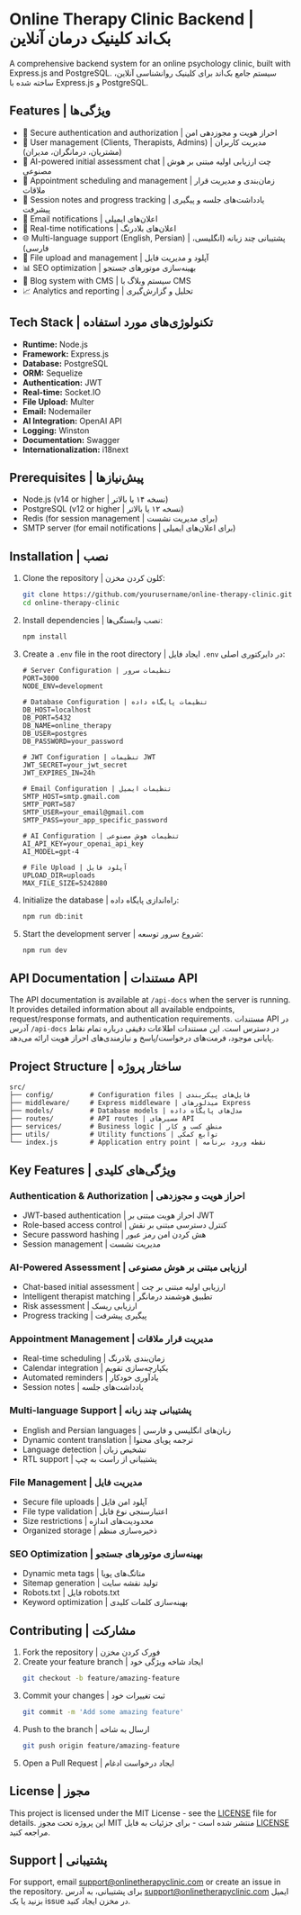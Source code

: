 # Online Therapy Clinic Backend | بک‌اند کلینیک درمان آنلاین

A comprehensive backend system for an online psychology clinic, built with Express.js and PostgreSQL.
سیستم جامع بک‌اند برای کلینیک روانشناسی آنلاین، ساخته شده با Express.js و PostgreSQL.

## Features | ویژگی‌ها

- 🔐 Secure authentication and authorization | احراز هویت و مجوزدهی امن
- 👥 User management (Clients, Therapists, Admins) | مدیریت کاربران (مشتریان، درمانگران، مدیران)
- 💬 AI-powered initial assessment chat | چت ارزیابی اولیه مبتنی بر هوش مصنوعی
- 📅 Appointment scheduling and management | زمان‌بندی و مدیریت قرار ملاقات
- 📝 Session notes and progress tracking | یادداشت‌های جلسه و پیگیری پیشرفت
- 📧 Email notifications | اعلان‌های ایمیلی
- 🔔 Real-time notifications | اعلان‌های بلادرنگ
- 🌐 Multi-language support (English, Persian) | پشتیبانی چند زبانه (انگلیسی، فارسی)
- 📱 File upload and management | آپلود و مدیریت فایل
- 📊 SEO optimization | بهینه‌سازی موتورهای جستجو
- 📝 Blog system with CMS | سیستم وبلاگ با CMS
- 📈 Analytics and reporting | تحلیل و گزارش‌گیری

## Tech Stack | تکنولوژی‌های مورد استفاده

- **Runtime:** Node.js
- **Framework:** Express.js
- **Database:** PostgreSQL
- **ORM:** Sequelize
- **Authentication:** JWT
- **Real-time:** Socket.IO
- **File Upload:** Multer
- **Email:** Nodemailer
- **AI Integration:** OpenAI API
- **Logging:** Winston
- **Documentation:** Swagger
- **Internationalization:** i18next

## Prerequisites | پیش‌نیازها

- Node.js (v14 or higher | نسخه ۱۴ یا بالاتر)
- PostgreSQL (v12 or higher | نسخه ۱۲ یا بالاتر)
- Redis (for session management | برای مدیریت نشست)
- SMTP server (for email notifications | برای اعلان‌های ایمیلی)

## Installation | نصب

1. Clone the repository | کلون کردن مخزن:

   ```bash
   git clone https://github.com/yourusername/online-therapy-clinic.git
   cd online-therapy-clinic
   ```

2. Install dependencies | نصب وابستگی‌ها:

   ```bash
   npm install
   ```

3. Create a `.env` file in the root directory | ایجاد فایل `.env` در دایرکتوری اصلی:

   ```env
   # Server Configuration | تنظیمات سرور
   PORT=3000
   NODE_ENV=development

   # Database Configuration | تنظیمات پایگاه داده
   DB_HOST=localhost
   DB_PORT=5432
   DB_NAME=online_therapy
   DB_USER=postgres
   DB_PASSWORD=your_password

   # JWT Configuration | تنظیمات JWT
   JWT_SECRET=your_jwt_secret
   JWT_EXPIRES_IN=24h

   # Email Configuration | تنظیمات ایمیل
   SMTP_HOST=smtp.gmail.com
   SMTP_PORT=587
   SMTP_USER=your_email@gmail.com
   SMTP_PASS=your_app_specific_password

   # AI Configuration | تنظیمات هوش مصنوعی
   AI_API_KEY=your_openai_api_key
   AI_MODEL=gpt-4

   # File Upload | آپلود فایل
   UPLOAD_DIR=uploads
   MAX_FILE_SIZE=5242880
   ```

4. Initialize the database | راه‌اندازی پایگاه داده:

   ```bash
   npm run db:init
   ```

5. Start the development server | شروع سرور توسعه:
   ```bash
   npm run dev
   ```

## API Documentation | مستندات API

The API documentation is available at `/api-docs` when the server is running. It provides detailed information about all available endpoints, request/response formats, and authentication requirements.
مستندات API در آدرس `/api-docs` در دسترس است. این مستندات اطلاعات دقیقی درباره تمام نقاط پایانی موجود، فرمت‌های درخواست/پاسخ و نیازمندی‌های احراز هویت ارائه می‌دهد.

## Project Structure | ساختار پروژه

```
src/
├── config/         # Configuration files | فایل‌های پیکربندی
├── middleware/     # Express middleware | میدلورهای Express
├── models/         # Database models | مدل‌های پایگاه داده
├── routes/         # API routes | مسیرهای API
├── services/       # Business logic | منطق کسب و کار
├── utils/          # Utility functions | توابع کمکی
└── index.js        # Application entry point | نقطه ورود برنامه
```

## Key Features | ویژگی‌های کلیدی

### Authentication & Authorization | احراز هویت و مجوزدهی

- JWT-based authentication | احراز هویت مبتنی بر JWT
- Role-based access control | کنترل دسترسی مبتنی بر نقش
- Secure password hashing | هش کردن امن رمز عبور
- Session management | مدیریت نشست

### AI-Powered Assessment | ارزیابی مبتنی بر هوش مصنوعی

- Chat-based initial assessment | ارزیابی اولیه مبتنی بر چت
- Intelligent therapist matching | تطبیق هوشمند درمانگر
- Risk assessment | ارزیابی ریسک
- Progress tracking | پیگیری پیشرفت

### Appointment Management | مدیریت قرار ملاقات

- Real-time scheduling | زمان‌بندی بلادرنگ
- Calendar integration | یکپارچه‌سازی تقویم
- Automated reminders | یادآوری خودکار
- Session notes | یادداشت‌های جلسه

### Multi-language Support | پشتیبانی چند زبانه

- English and Persian languages | زبان‌های انگلیسی و فارسی
- Dynamic content translation | ترجمه پویای محتوا
- Language detection | تشخیص زبان
- RTL support | پشتیبانی از راست به چپ

### File Management | مدیریت فایل

- Secure file uploads | آپلود امن فایل
- File type validation | اعتبارسنجی نوع فایل
- Size restrictions | محدودیت‌های اندازه
- Organized storage | ذخیره‌سازی منظم

### SEO Optimization | بهینه‌سازی موتورهای جستجو

- Dynamic meta tags | متاتگ‌های پویا
- Sitemap generation | تولید نقشه سایت
- Robots.txt | فایل robots.txt
- Keyword optimization | بهینه‌سازی کلمات کلیدی

## Contributing | مشارکت

1. Fork the repository | فورک کردن مخزن
2. Create your feature branch | ایجاد شاخه ویژگی خود
   ```bash
   git checkout -b feature/amazing-feature
   ```
3. Commit your changes | ثبت تغییرات خود
   ```bash
   git commit -m 'Add some amazing feature'
   ```
4. Push to the branch | ارسال به شاخه
   ```bash
   git push origin feature/amazing-feature
   ```
5. Open a Pull Request | ایجاد درخواست ادغام

## License | مجوز

This project is licensed under the MIT License - see the [LICENSE](LICENSE) file for details.
این پروژه تحت مجوز MIT منتشر شده است - برای جزئیات به فایل [LICENSE](LICENSE) مراجعه کنید.

## Support | پشتیبانی

For support, email support@onlinetherapyclinic.com or create an issue in the repository.
برای پشتیبانی، به آدرس support@onlinetherapyclinic.com ایمیل بزنید یا یک issue در مخزن ایجاد کنید.
